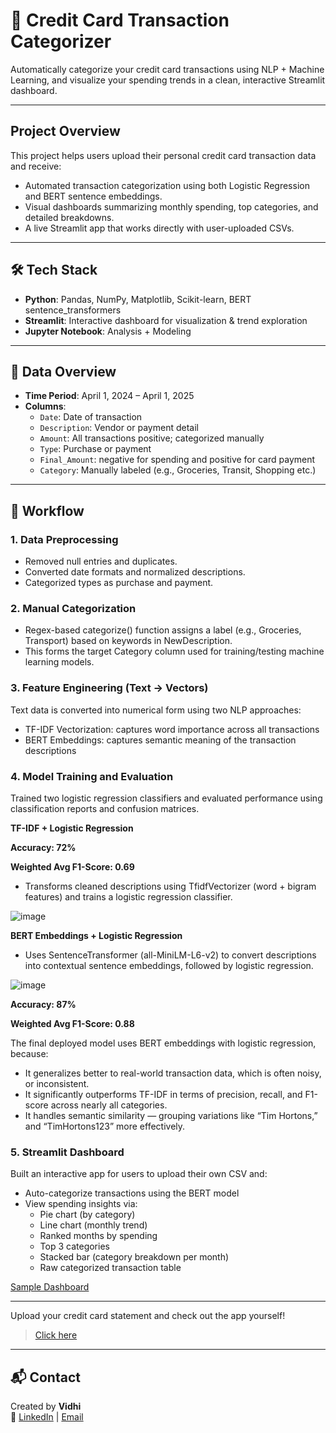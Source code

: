 # 💸 Credit Card Transaction Categorizer 

Automatically categorize your credit card transactions using NLP + Machine Learning, and visualize your spending trends in a clean, interactive Streamlit dashboard.

---
## Project Overview

This project helps users upload their personal credit card transaction data and receive:
- Automated transaction categorization using both Logistic Regression and BERT sentence embeddings.
- Visual dashboards summarizing monthly spending, top categories, and detailed breakdowns.
- A live Streamlit app that works directly with user-uploaded CSVs.

---

## 🛠 Tech Stack

- **Python**: Pandas, NumPy, Matplotlib, Scikit-learn, BERT sentence_transformers
- **Streamlit**: Interactive dashboard for visualization & trend exploration
- **Jupyter Notebook**: Analysis + Modeling

---


## 📂 Data Overview

- **Time Period**: April 1, 2024 – April 1, 2025  
- **Columns**:
  - `Date`: Date of transaction
  - `Description`: Vendor or payment detail
  - `Amount`: All transactions positive; categorized manually
  - `Type`: Purchase or payment
  - `Final_Amount`: negative for spending and positive for card payment
  - `Category`: Manually labeled (e.g., Groceries, Transit, Shopping etc.)

---

## 🧠 Workflow

### 1. Data Preprocessing 
- Removed null entries and duplicates.
- Converted date formats and normalized descriptions.
- Categorized types as purchase and payment.

### 2. Manual Categorization
- Regex-based categorize() function assigns a label (e.g., Groceries, Transport) based on keywords in NewDescription.
- This forms the target Category column used for training/testing machine learning models.

### 3. Feature Engineering (Text → Vectors)

Text data is converted into numerical form using two NLP approaches:

- TF-IDF Vectorization: captures word importance across all transactions
- BERT Embeddings: captures semantic meaning of the transaction descriptions

### 4. Model Training and Evaluation

Trained two logistic regression classifiers and evaluated performance using classification reports and confusion matrices.

**TF-IDF + Logistic Regression**

**Accuracy: 72%**

**Weighted Avg F1-Score: 0.69**

- Transforms cleaned descriptions using TfidfVectorizer (word + bigram features) and trains a logistic regression classifier.

![image](https://github.com/user-attachments/assets/2f0141cf-2f40-4de0-9277-721612f2d149)

**BERT Embeddings + Logistic Regression**

- Uses SentenceTransformer (all-MiniLM-L6-v2) to convert descriptions into contextual sentence embeddings, followed by logistic regression.
  
![image](https://github.com/user-attachments/assets/50a1b93d-ab79-41b4-9f60-f33fbce0cc40)

**Accuracy: 87%**

**Weighted Avg F1-Score: 0.88**

The final deployed model uses BERT embeddings with logistic regression, because:
- It generalizes better to real-world transaction data, which is often noisy, or inconsistent.
- It significantly outperforms TF-IDF in terms of precision, recall, and F1-score across nearly all categories.
- It handles semantic similarity — grouping variations like “Tim Hortons,” and “TimHortons123” more effectively.


### 5. Streamlit Dashboard

Built an interactive app for users to upload their own CSV and:
- Auto-categorize transactions using the BERT model
- View spending insights via:
  - Pie chart (by category)
  - Line chart (monthly trend)
  - Ranked months by spending
  - Top 3 categories
  - Stacked bar (category breakdown per month)
  - Raw categorized transaction table

[Sample Dashboard](sample_dashboard.pdf)

---

Upload your credit card statement and check out the app yourself! 
> [Click here](https://spendingtracker.streamlit.app/)

---

## 📬 Contact

Created by **Vidhi**  
🔗 [LinkedIn](https://www.linkedin.com/in/vidhi-parmar777/) | [Email](vidhi30th@gmail.com) 
